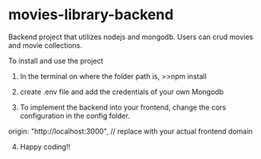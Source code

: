 # movies-library-backend
 Backend project that utilizes nodejs and mongodb. Users can crud movies and movie collections.

 To install and use the project
1. In the terminal on where the folder path is, >>npm install

2. create .env file and add the credentials of your own Mongodb 

3. To implement the backend into your frontend, change the cors configuration in the config folder.   

origin: "http://localhost:3000", // replace with your actual frontend domain

4. Happy coding!!
